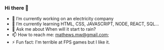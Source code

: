 ### Hi there 👋

- 🔭 I’m currently working on an electricity company
- 🌱 I’m currently learning HTML, CSS, JAVASCRIPT, NODE, REACT, SQL...
- 💬 Ask me about When will it start to rain?
- 📫 How to reach me: mathews.mw@gmail.com;
- ⚡ Fun fact: I'm terrible at FPS games but I like it.
